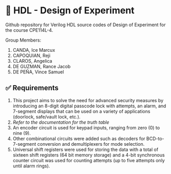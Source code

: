 # :rocket: HDL - Design of Experiment
Github repository for Verilog HDL source codes of Design of Experiment for the course CPE114L-4.

Group Members:

1. CANDA, Ice Marcux
2. CAPOQUIAN, Reji
3. CLAROS, Angelica
4. DE GUZMAN, Rance Jacob
5. DE PEÑA, Vince Samuel

## ✅ Requirements

1. This project aims to solve the need for advanced security measures by introducing an 8-digit digital passcode lock with attempts, an alarm, and 7-segment displays that can be used on a variety of applications (doorlock, safe/vault lock, etc.).
2. _Refer to the documentation for the truth table_
3. An encoder circuit is used for keypad inputs, ranging from zero (0) to nine (9).
4. Other combinational circuits were added such as decoders for BCD-to-7-segment conversion and demultiplexers for mode selection.
5. Universal shift registers were used for storing the data with a total of sixteen shift registers (64 bit memory storage) and a 4-bit synchronous counter circuit was used for counting attempts (up to five attempts only until alarm rings).